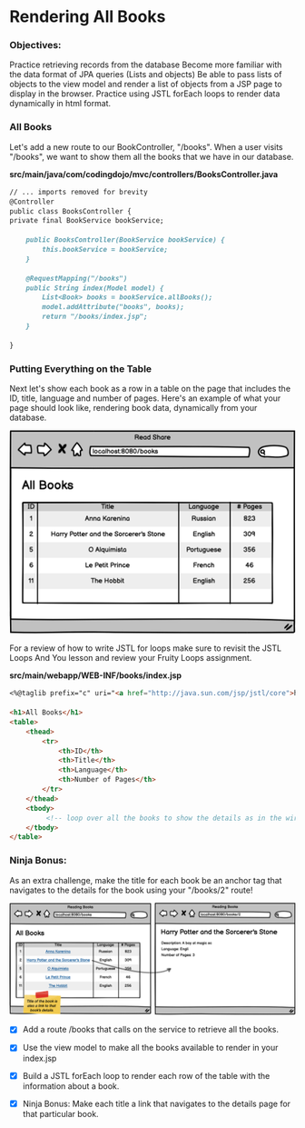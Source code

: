 # Rendering All Books

### Objectives:

Practice retrieving records from the database
Become more familiar with the data format of JPA queries (Lists and objects)
Be able to pass lists of objects to the view model and render a list of objects from a JSP page to display in the browser.
Practice using JSTL forEach loops to render data dynamically in html format.

### All Books

Let's add a new route to our BookController, "/books". When a user visits "/books", we want to show them all the books that we have in our database.

**src/main/java/com/codingdojo/mvc/controllers/BooksController.java**

```md
// ... imports removed for brevity
@Controller
public class BooksController {
private final BookService bookService;

    public BooksController(BookService bookService) {
        this.bookService = bookService;
    }

    @RequestMapping("/books")
    public String index(Model model) {
        List<Book> books = bookService.allBooks();
        model.addAttribute("books", books);
        return "/books/index.jsp";
    }

}
```

### Putting Everything on the Table

Next let's show each book as a row in a table on the page that includes the ID, title, language and number of pages. Here's an example of what your page should look like, rendering book data, dynamically from your database.

![](1632179284__reading%20practice.png)

For a review of how to write JSTL for loops make sure to revisit the JSTL Loops And You lesson and review your Fruity Loops assignment.

**src/main/webapp/WEB-INF/books/index.jsp**

```md
<%@taglib prefix="c" uri="<a href="http://java.sun.com/jsp/jstl/core">http://java.sun.com/jsp/jstl/core</a>"%>

<h1>All Books</h1>
<table>
    <thead>
        <tr>
            <th>ID</th>
            <th>Title</th>
            <th>Language</th>
            <th>Number of Pages</th>
        </tr>
    </thead>
    <tbody>
         <!-- loop over all the books to show the details as in the wireframe! -->
    </tbody>
</table>
```

### Ninja Bonus:

As an extra challenge, make the title for each book be an anchor tag that navigates to the details for the book using your "/books/2" route!

![](1632331768__Reading%20Books.png)

- [x] Add a route /books that calls on the service to retrieve all the books.

- [x] Use the view model to make all the books available to render in your index.jsp

- [x] Build a JSTL forEach loop to render each row of the table with the information about a book.

- [x] Ninja Bonus: Make each title a link that navigates to the details page for that particular book.
